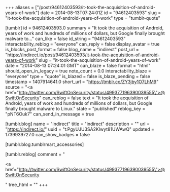+++
aliases = ["/post/94612403593/it-took-the-acquisition-of-android-years-of-work"]
date = 2014-08-13T07:24:01Z
id = "94612403593"
slug = "it-took-the-acquisition-of-android-years-of-work"
type = "tumblr-quote"

[tumblr]
id = 94612403593.0
summary = "It took the acquisition of Android, years of work and hundreds of millions of dollars, but Google finally brought malware to..."
can_like = false
id_string = "94612403593"
interactability_reblog = "everyone"
can_reply = false
display_avatar = true
is_blocks_post_format = false
blog_name = "indirect"
post_url = "https://indirect.io/post/94612403593/it-took-the-acquisition-of-android-years-of-work"
slug = "it-took-the-acquisition-of-android-years-of-work"
date = "2014-08-13 07:24:01 GMT"
can_blaze = false
format = "html"
should_open_in_legacy = true
note_count = 0.0
interactability_blaze = "everyone"
type = "quote"
is_blazed = false
is_blaze_pending = false
timestamp = 1407914641.0
short_url = "https://tmblr.co/ZY3jby1O7LhM9"
source = "<a href=\"http://twitter.com/SwiftOnSecurity/status/499377196390039555\">@SwiftOnSecurity</a>"
can_reblog = false
text = "It took the acquisition of Android, years of work and hundreds of millions of dollars, but Google finally brought malware to Linux."
state = "published"
reblog_key = "pNT6Ouk7"
can_send_in_message = true

[tumblr.blog]
name = "indirect"
title = "indirect"
description = ""
url = "https://indirect.io/"
uuid = "t:PgyUJU3SA2Klwyt81UWAwQ"
updated = 1739939727.0
can_show_badges = false

[tumblr.blog.tumblrmart_accessories]

[tumblr.reblog]
comment = "<p><a href=\"http://twitter.com/SwiftOnSecurity/status/499377196390039555\">@SwiftOnSecurity</a></p>"
tree_html = ""
+++
